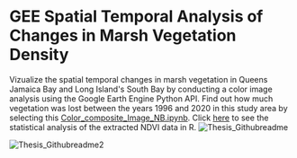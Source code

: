 # GEE Spatial Temporal Analysis of Changes in Marsh Vegetation Density
Vizualize the spatial temporal changes in marsh vegetation in Queens Jamaica Bay and Long Island's South Bay by conducting a color image analysis using 
the Google Earth Engine Python API. Find out how much vegetation was lost between the years 1996 and 2020 in this study area by selecting this [Color_composite_Image_NB.ipynb](https://github.com/polanch190/GEE-Spatial-Temporal-Analysis-of-Changes-in-Marsh-Vegetation-Density-/blob/main/Color_composite_Image_NB.ipynb). Click [here](https://github.com/polanch190/ndvi-analysis) to see the statistical analysis of the extracted NDVI data in R.
![Thesis_Githubreadme](https://user-images.githubusercontent.com/52226031/142791622-c0a75861-75c3-482d-8854-52a2fd237d26.JPG)

![Thesis_Githubreadme2](https://user-images.githubusercontent.com/52226031/142791552-ed0505b3-a5f6-429a-8b7e-4c21baaffa42.JPG)
